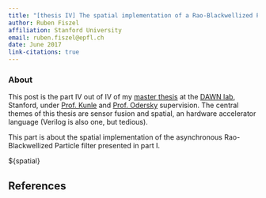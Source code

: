 ```yaml
---
title: "[thesis IV] The spatial implementation of a Rao-Blackwellized Particle Filter"
author: Ruben Fiszel
affiliation: Stanford University
email: ruben.fiszel@epfl.ch
date: June 2017
link-citations: true
---
```


### About

This post is the part IV out of IV of my [master thesis](assets/thesis.pdf) at the [DAWN lab](http://dawn.cs.stanford.edu/), Stanford, under [Prof. Kunle](http://arsenalfc.stanford.edu/kunle) and [Prof. Odersky](http://lampwww.epfl.ch/~odersky/) supervision. The central themes of this thesis are sensor fusion and spatial, an hardware accelerator language (Verilog is also one, but tedious). 

This part is about the spatial implementation of the asynchronous Rao-Blackwellized Particle filter presented in part I.

${spatial}

## References
